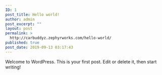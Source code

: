 ```yaml
---
ID: 1
post_title: Hello world!
author: admin
post_excerpt: ""
layout: post
permalink: >
  http://carbuddyz.zephyrworks.com/hello-world/
published: true
post_date: 2019-09-13 03:17:43
---
```

<!-- wp:paragraph -->
<p>Welcome to WordPress. This is your first post. Edit or delete it, then start writing!</p>
<!-- /wp:paragraph -->